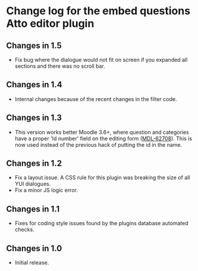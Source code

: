 # Change log for the embed questions Atto editor plugin

## Changes in 1.5

* Fix bug where the dialogue would not fit on screen if you expanded all sections
  and there was no scroll bar.


## Changes in 1.4

* Internal changes because of the recent changes in the filter code.


## Changes in 1.3

* This version works better Moodle 3.6+, where question and categories have a proper 'Id number'
  field on the editing form ([MDL-62708](https://tracker.moodle.org/browse/MDL-62708)).
  This is now used instead of the previous hack of putting the id in the name.


## Changes in 1.2

* Fix a layout issue. A CSS rule for this plugin was breaking the size of all YUI dialogues.
* Fix a minor JS logic error.


## Changes in 1.1

* Fixes for coding style issues found by the plugins database automated checks.


## Changes in 1.0

* Initial release.
